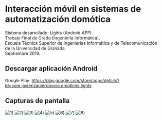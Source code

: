 # Interacción móvil en sistemas de automatización domótica
Sistema desarrollado: Lights (Android APP).  
Trabajo Final de Grado (Ingeniería Informática).  
Escuela Técnica Superior de Ingenierías Informática y de Telecomunicación de la Universidad de Granada.  
Septiembre 2019.  

## Descargar aplicación Android
Google Play: https://play.google.com/store/apps/details?id=com.javierizquierdovera.emotions.lights

## Capturas de pantalla
![1](Screenshots/1.png))
![2](Screenshots/2.png))
![3](Screenshots/3.png))
![4](Screenshots/4.png))
![5](Screenshots/5.png))
![6](Screenshots/6.png))
![7](Screenshots/7.png))
![8](Screenshots/8.png))
